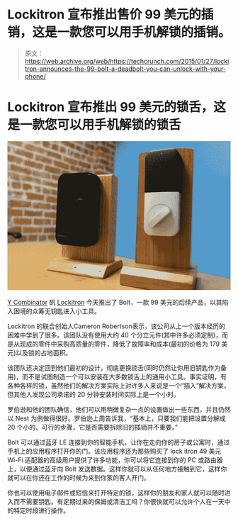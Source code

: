 # Lockitron 宣布推出售价 99 美元的插销，这是一款您可以用手机解锁的插销。

> 原文：<https://web.archive.org/web/https://techcrunch.com/2015/01/27/lockitron-announces-the-99-bolt-a-deadbolt-you-can-unlock-with-your-phone/>

# Lockitron 宣布推出 99 美元的锁舌，这是一款您可以用手机解锁的锁舌

![Lockitron Bolt](img/ab296cc11463dc9f1b2320b499a93e3b.png)

[Y Combinator](https://web.archive.org/web/20221210064216/https://www.ycombinator.com/) 矾 [Lockitron](https://web.archive.org/web/20221210064216/https://lockitron.com/) 今天推出了 Bolt，一款 99 美元的后续产品，以其陷入困境的众筹无钥匙进入小工具。

Lockitron 的联合创始人Cameron Robertson表示，该公司从上一个版本经历的困难中学到了很多。该团队没有使用大约 40 个分立元件(其中许多必须定制)，而是从现成的零件中采购高质量的零件，降低了故障率和成本(最初的价格为 179 美元)以及锁的占地面积。

该团队还决定回到他们最初的设计，彻底更换锁舌(同时仍然让你用旧钥匙作为备用)，而不是试图制造一个可以安装在大多数锁舌上的通用小工具。事实证明，有各种各样的锁，虽然他们的解决方案实际上对许多人来说是一个“插入”解决方案，但其他人发现公司承诺的 20 分钟安装时间实际上是一个小时。

罗伯逊和他的团队确信，他们可以用稍微复杂一点的设置做出一些东西，并且仍然以 Nest 为例做得很好。罗伯逊上周告诉我，“基本上，只要我们能把设置分解成 20 个小的、可行的步骤，它是否需要拆除旧的插销并不重要。”

Bolt 可以通过蓝牙 LE 连接到你的智能手机，让你在走向你的房子或公寓时，通过手机上的应用程序打开你的门。该应用程序还为那些购买了 lock itron 49 美元 Wi-Fi 适配器的高级用户提供了许多功能，你可以将它连接到你的 PC 或路由器上，以便通过蓝牙向 Bolt 发送数据。这样你就可以从任何地方接触到它，这样你就可以在你还在工作的时候为来到你家的客人开门。

你也可以使用电子邮件或短信来打开特定的锁，这样你的朋友和家人就可以随时进入而不需要钥匙。有定期过来的保姆或清洁工吗？你很快就可以允许个人在一天中的特定时段进行操作。